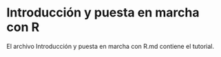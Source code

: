 # Introducción y puesta en marcha con R

El archivo Introducción y puesta en marcha con R.md contiene el tutorial.
